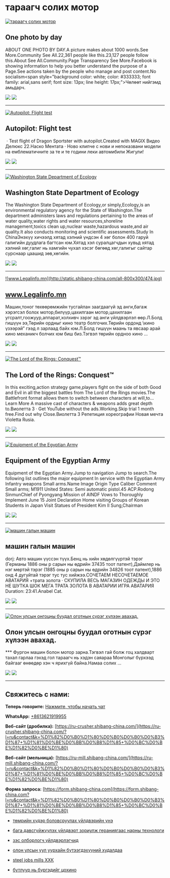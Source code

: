 # тараагч солих мотор

<a href="https://swt.shibang-china.com/?l=ru&img&k=%D1%82%D0%B0%D1%80%D0%B0%D0%B0%D0%B3%D1%87+%D1%81%D0%BE%D0%BB%D0%B8%D1%85+%D0%BC%D0%BE%D1%82%D0%BE%D1%80" target="_blank">![тараагч солих мотор](http://static.shibang-china.com/all-800x300/594.jpg)</a>

## One photo by day
ABOUT ONE PHOTO BY DAY.A picture makes about 1000 words.See More.Community See All.22,361 people like this.23,127 people follow this.About See All.Community.Page Transparency See More.Facebook is showing information to help you better understand the purpose of a Page.See actions taken by the people who manage and post content.No socialism&lt;span style=&quot;background color: white; color: #333333; font family: arial,sans serif; font size: 13px; line height: 17px;&quot;&gt;Чөлөөт нийгэмд амьдарч.


<a href="https://whatsapp.shibangsoft.com/WhatsApp.php" target="_blank" title="WhatsApp">![](http://static.shibang-china.com/icon/whatsapp.png)</a> <a href="https://swt.shibang-china.com/?l=ru&icon&k=%D1%82%D0%B0%D1%80%D0%B0%D0%B0%D0%B3%D1%87+%D1%81%D0%BE%D0%BB%D0%B8%D1%85+%D0%BC%D0%BE%D1%82%D0%BE%D1%80" target="_blank">![](http://static.shibang-china.com/icon/chat-ru.png)</a>

---

<a href="https://swt.shibang-china.com/?l=ru&img&k=%D1%82%D0%B0%D1%80%D0%B0%D0%B0%D0%B3%D1%87+%D1%81%D0%BE%D0%BB%D0%B8%D1%85+%D0%BC%D0%BE%D1%82%D0%BE%D1%80" target="_blank">![Autopilot: Flight test](http://static.shibang-china.com/all-800x300/136.jpg)</a>

## Autopilot: Flight test
&nbsp;&#0183;&#32;Test flight of Dragon Sportster with autopilot.Created with MAGIX Видео Делюкс 22.Наско Ментата&nbsp;&#0183;&#32;Ново клипче с нови и непоказвани модели на емблематичните за те и те години леки автомибили Жигули!


<a href="https://whatsapp.shibangsoft.com/WhatsApp.php" target="_blank" title="WhatsApp">![](http://static.shibang-china.com/icon/whatsapp.png)</a> <a href="https://swt.shibang-china.com/?l=ru&icon&k=%D1%82%D0%B0%D1%80%D0%B0%D0%B0%D0%B3%D1%87+%D1%81%D0%BE%D0%BB%D0%B8%D1%85+%D0%BC%D0%BE%D1%82%D0%BE%D1%80" target="_blank">![](http://static.shibang-china.com/icon/chat-ru.png)</a>

---

<a href="https://swt.shibang-china.com/?l=ru&img&k=%D1%82%D0%B0%D1%80%D0%B0%D0%B0%D0%B3%D1%87+%D1%81%D0%BE%D0%BB%D0%B8%D1%85+%D0%BC%D0%BE%D1%82%D0%BE%D1%80" target="_blank">![Washington State Department of Ecology](http://static.shibang-china.com/all-800x300/1428.jpg)</a>

## Washington State Department of Ecology
The Washington State Department of Ecology,or simply,Ecology,is an environmental regulatory agency for the State of Washington.The department administers laws and regulations pertaining to the areas of water quality,water rights and water resources,shoreline management,toxics clean up,nuclear waste,hazardous waste,and air quality.It also conducts monitoring and scientific assessments.Study In ChinaЭнэхүү хичээлд хятад хэлний үндсэн 4 хөг болон 400 гаруй галигийн дуудлага багтсан юм.Хятад хэл суралцагчдын хувьд хятад хэлний хөг,галиг нь хамгийн чухал хэсэг бөгөөд хөг,галигыг сайтар сурснаар цаашид зөв,хөгийн.


<a href="https://whatsapp.shibangsoft.com/WhatsApp.php" target="_blank" title="WhatsApp">![](http://static.shibang-china.com/icon/whatsapp.png)</a> <a href="https://swt.shibang-china.com/?l=ru&icon&k=%D1%82%D0%B0%D1%80%D0%B0%D0%B0%D0%B3%D1%87+%D1%81%D0%BE%D0%BB%D0%B8%D1%85+%D0%BC%D0%BE%D1%82%D0%BE%D1%80" target="_blank">![](http://static.shibang-china.com/icon/chat-ru.png)</a>

---

<a href="https://swt.shibang-china.com/?l=ru&img&k=%D1%82%D0%B0%D1%80%D0%B0%D0%B0%D0%B3%D1%87+%D1%81%D0%BE%D0%BB%D0%B8%D1%85+%D0%BC%D0%BE%D1%82%D0%BE%D1%80" target="_blank">![www.Legalinfo.mn](http://static.shibang-china.com/all-800x300/474.jpg)</a>

## www.Legalinfo.mn
Машин,тоног төхөөрөмжийн тусгайлан заагдаагүй эд анги,багаж хэрэгсэл болох мотор,билүүр,цахилгаан мотор,цахилгаан угсралт,гоожуур,аппарат,холхивч зэрэг эд анги үйлдвэрлэл өөр.Л.Болд гишүүн ээ,Төрийн ордныг кино театр болгочих.Төрийн ордонд \кино үзээрэй” гээд л зарлаад байх юм.Л.Болд гишүүн маань та явсаар арай кино механикч болчих юм биш биз.Тэгвэл төрийн ордноо кино …


<a href="https://whatsapp.shibangsoft.com/WhatsApp.php" target="_blank" title="WhatsApp">![](http://static.shibang-china.com/icon/whatsapp.png)</a> <a href="https://swt.shibang-china.com/?l=ru&icon&k=%D1%82%D0%B0%D1%80%D0%B0%D0%B0%D0%B3%D1%87+%D1%81%D0%BE%D0%BB%D0%B8%D1%85+%D0%BC%D0%BE%D1%82%D0%BE%D1%80" target="_blank">![](http://static.shibang-china.com/icon/chat-ru.png)</a>

---

<a href="https://swt.shibang-china.com/?l=ru&img&k=%D1%82%D0%B0%D1%80%D0%B0%D0%B0%D0%B3%D1%87+%D1%81%D0%BE%D0%BB%D0%B8%D1%85+%D0%BC%D0%BE%D1%82%D0%BE%D1%80" target="_blank">![The Lord of the Rings: Conquest™](http://static.shibang-china.com/all-800x300/1163.jpg)</a>

## The Lord of the Rings: Conquest™
In this exciting,action strategy game,players fight on the side of both Good and Evil in all the biggest battles from The Lord of the Rings movies.The Battlefront format allows them to switch between characters at will,to… Learn More A massive cast of characters &amp; weapons adds great depth to.Виолетта 3&nbsp;&#0183;&#32;Get YouTube without the ads.Working.Skip trial 1 month free.Find out why Close.Виолетта 3 Репетиция хореографии Новая мечта Violetta Rusia.


<a href="https://whatsapp.shibangsoft.com/WhatsApp.php" target="_blank" title="WhatsApp">![](http://static.shibang-china.com/icon/whatsapp.png)</a> <a href="https://swt.shibang-china.com/?l=ru&icon&k=%D1%82%D0%B0%D1%80%D0%B0%D0%B0%D0%B3%D1%87+%D1%81%D0%BE%D0%BB%D0%B8%D1%85+%D0%BC%D0%BE%D1%82%D0%BE%D1%80" target="_blank">![](http://static.shibang-china.com/icon/chat-ru.png)</a>

---

<a href="https://swt.shibang-china.com/?l=ru&img&k=%D1%82%D0%B0%D1%80%D0%B0%D0%B0%D0%B3%D1%87+%D1%81%D0%BE%D0%BB%D0%B8%D1%85+%D0%BC%D0%BE%D1%82%D0%BE%D1%80" target="_blank">![Equipment of the Egyptian Army](http://static.shibang-china.com/all-800x300/259.jpg)</a>

## Equipment of the Egyptian Army
Equipment of the Egyptian Army.Jump to navigation Jump to search.The following list outlines the major equipment In service with the Egyptian Army Infantry weapons Small arms.Name Image Origin Type Caliber Comment Small arms; M1911 United States: Semi automatic pistol.45 ACP.Rodong SinmunChief of Pyongyang Mission of AINDF Vows to Thoroughly Implement June 15 Joint Declaration Home visiting Groups of Korean Students in Japan Visit Statues of President Kim Il Sung,Chairman


<a href="https://whatsapp.shibangsoft.com/WhatsApp.php" target="_blank" title="WhatsApp">![](http://static.shibang-china.com/icon/whatsapp.png)</a> <a href="https://swt.shibang-china.com/?l=ru&icon&k=%D1%82%D0%B0%D1%80%D0%B0%D0%B0%D0%B3%D1%87+%D1%81%D0%BE%D0%BB%D0%B8%D1%85+%D0%BC%D0%BE%D1%82%D0%BE%D1%80" target="_blank">![](http://static.shibang-china.com/icon/chat-ru.png)</a>

---

<a href="https://swt.shibang-china.com/?l=ru&img&k=%D1%82%D0%B0%D1%80%D0%B0%D0%B0%D0%B3%D1%87+%D1%81%D0%BE%D0%BB%D0%B8%D1%85+%D0%BC%D0%BE%D1%82%D0%BE%D1%80" target="_blank">![машин галын машин](http://static.shibang-china.com/all-800x300/1081.jpg)</a>

## машин галын машин
dorj: Авто машин үүссэн түүх.Бенц нь хийн хөдөлгүүртэй тэрэг (Германы 1886 оны р сарын ны өдрийн 37435 тоот патент),Даймлер нь нэг мөртэй тэрэг (1885 оны р сарын ны өдрийн 34826 тоот патент),1886 онд 4 дугуйтай тэрэг тус тус хийжээ.СОЧЕТАЕМ НЕСОЧЕТАЕМОЕ АВАТАРИЯ +трата золота&nbsp;&#0183;&#32;СКУПИЛА ВЕСЬ МАГАЗИН ОДЕЖДЫ И ЭТО НЕ ШУТКА ШОК МЕГА ТРАТА ЗОЛОТА В АВАТАРИИ ИГРА АВАТАРИЯ Duration: 23:41.Anabel Cat.


<a href="https://whatsapp.shibangsoft.com/WhatsApp.php" target="_blank" title="WhatsApp">![](http://static.shibang-china.com/icon/whatsapp.png)</a> <a href="https://swt.shibang-china.com/?l=ru&icon&k=%D1%82%D0%B0%D1%80%D0%B0%D0%B0%D0%B3%D1%87+%D1%81%D0%BE%D0%BB%D0%B8%D1%85+%D0%BC%D0%BE%D1%82%D0%BE%D1%80" target="_blank">![](http://static.shibang-china.com/icon/chat-ru.png)</a>

---

<a href="https://swt.shibang-china.com/?l=ru&img&k=%D1%82%D0%B0%D1%80%D0%B0%D0%B0%D0%B3%D1%87+%D1%81%D0%BE%D0%BB%D0%B8%D1%85+%D0%BC%D0%BE%D1%82%D0%BE%D1%80" target="_blank">![Олон улсын онгоцны буудал оготнын сүрэг хүлээн авахад.](http://static.shibang-china.com/all-800x300/1168.jpg)</a>

## Олон улсын онгоцны буудал оготнын сүрэг хүлээн авахад.
*** Фургон машин болон мотор зарна.Тэгвэл гай болж гоц халдварт тахал гарлаа гэхэд гол тараагч нь хэдэн саяараа Монголыг бүрхээд байгааг өнөөдөр хэн ч ярихгүй байна.Намаа солих …

<a href="https://whatsapp.shibangsoft.com/WhatsApp.php" target="_blank" title="WhatsApp">![](http://static.shibang-china.com/icon/whatsapp.png)</a> <a href="https://swt.shibang-china.com/?l=ru&icon&k=%D1%82%D0%B0%D1%80%D0%B0%D0%B0%D0%B3%D1%87+%D1%81%D0%BE%D0%BB%D0%B8%D1%85+%D0%BC%D0%BE%D1%82%D0%BE%D1%80" target="_blank">![](http://static.shibang-china.com/icon/chat-ru.png)</a>

---
## Свяжитесь с нами:

**Теперь говорите:** [Нажмите, чтобы начать чат](https://swt.shibang-china.com?l=ru&contact&k=%D1%82%D0%B0%D1%80%D0%B0%D0%B0%D0%B3%D1%87+%D1%81%D0%BE%D0%BB%D0%B8%D1%85+%D0%BC%D0%BE%D1%82%D0%BE%D1%80)

**WhatsApp:**  [+8613621919955](https://whatsapp.shibangsoft.com/WhatsApp.php)

**Веб-сайт (дробилка):** [https://ru-crusher.shibang-china.com/](https://ru-crusher.shibang-china.com/?l=ru&contact&k=%D1%82%D0%B0%D1%80%D0%B0%D0%B0%D0%B3%D1%87+%D1%81%D0%BE%D0%BB%D0%B8%D1%85+%D0%BC%D0%BE%D1%82%D0%BE%D1%80)

**Веб-сайт (мельница):** [https://ru-mill.shibang-china.com/](https://ru-mill.shibang-china.com/?l=ru&contact&k=%D1%82%D0%B0%D1%80%D0%B0%D0%B0%D0%B3%D1%87+%D1%81%D0%BE%D0%BB%D0%B8%D1%85+%D0%BC%D0%BE%D1%82%D0%BE%D1%80)

**Форма запроса:** [https://form.shibang-china.com](https://form.shibang-china.com?l=ru&contact&k=%D1%82%D0%B0%D1%80%D0%B0%D0%B0%D0%B3%D1%87+%D1%81%D0%BE%D0%BB%D0%B8%D1%85+%D0%BC%D0%BE%D1%82%D0%BE%D1%80)

* [төмрийн хүдэр боловсруулах үйлдвэрийн үнэ](../127/%D1%82%D3%A9%D0%BC%D1%80%D0%B8%D0%B9%D0%BD%20%D1%85%D2%AF%D0%B4%D1%8D%D1%80%20%D0%B1%D0%BE%D0%BB%D0%BE%D0%B2%D1%81%D1%80%D1%83%D1%83%D0%BB%D0%B0%D1%85%20%D2%AF%D0%B9%D0%BB%D0%B4%D0%B2%D1%8D%D1%80%D0%B8%D0%B9%D0%BD%20%D2%AF%D0%BD%D1%8D.md)

* [бага давсгүйжүүлэх үйлдвэрт зориулж гераниягаас нарны технологи](../128/%D0%B1%D0%B0%D0%B3%D0%B0%20%D0%B4%D0%B0%D0%B2%D1%81%D0%B3%D2%AF%D0%B9%D0%B6%D2%AF%D2%AF%D0%BB%D1%8D%D1%85%20%D2%AF%D0%B9%D0%BB%D0%B4%D0%B2%D1%8D%D1%80%D1%82%20%D0%B7%D0%BE%D1%80%D0%B8%D1%83%D0%BB%D0%B6%20%D0%B3%D0%B5%D1%80%D0%B0%D0%BD%D0%B8%D1%8F%D0%B3%D0%B0%D0%B0%D1%81%20%D0%BD%D0%B0%D1%80%D0%BD%D1%8B%20%D1%82%D0%B5%D1%85%D0%BD%D0%BE%D0%BB%D0%BE%D0%B3%D0%B8.md)

* [зэс олборлогч үйлдвэрлэгчид](../128/%D0%B7%D1%8D%D1%81%20%D0%BE%D0%BB%D0%B1%D0%BE%D1%80%D0%BB%D0%BE%D0%B3%D1%87%20%D2%AF%D0%B9%D0%BB%D0%B4%D0%B2%D1%8D%D1%80%D0%BB%D1%8D%D0%B3%D1%87%D0%B8%D0%B4.md)

* [олон улсын уул уурхайн бүтээгдэхүүний худалдаа](../129/%D0%BE%D0%BB%D0%BE%D0%BD%20%D1%83%D0%BB%D1%81%D1%8B%D0%BD%20%D1%83%D1%83%D0%BB%20%D1%83%D1%83%D1%80%D1%85%D0%B0%D0%B9%D0%BD%20%D0%B1%D2%AF%D1%82%D1%8D%D1%8D%D0%B3%D0%B4%D1%8D%D1%85%D2%AF%D2%AF%D0%BD%D0%B8%D0%B9%20%D1%85%D1%83%D0%B4%D0%B0%D0%BB%D0%B4%D0%B0%D0%B0.md)

* [steel jobs mills ХХК](../128/steel%20jobs%20mills%20%D0%A5%D0%A5%D0%9A.md)

* [бутлуур нь бүргэдийг цохино](../128/%D0%B1%D1%83%D1%82%D0%BB%D1%83%D1%83%D1%80%20%D0%BD%D1%8C%20%D0%B1%D2%AF%D1%80%D0%B3%D1%8D%D0%B4%D0%B8%D0%B9%D0%B3%20%D1%86%D0%BE%D1%85%D0%B8%D0%BD%D0%BE.md)
